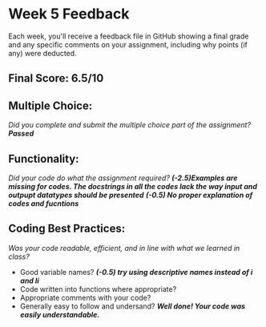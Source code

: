 # Week 5 Feedback
Each week, you'll receive a feedback file in GitHub showing a final grade and any specific comments on your assignment, including why points (if any) were deducted.


## Final Score: 6.5/10

## Multiple Choice:
_Did you complete and submit the multiple choice part of the assignment?_
***Passed***

## Functionality: 
_Did your code do what the assignment required?_
***(-2.5)Examples are missing for codes. The docstrings in all the codes lack the way input and outpupt datatypes should be presented***
***(-0.5) No proper explanation of codes and fucntions***

## Coding Best Practices:
_Was your code readable, efficient, and in line with what we learned in class?_
* Good variable names? 
 ***(-0.5) try using descriptive names instead of i and li***
* Code written into functions where appropriate?
* Appropriate comments with your code?
* Generally easy to follow and undersand?
***Well done! Your code was easily understandable.***
